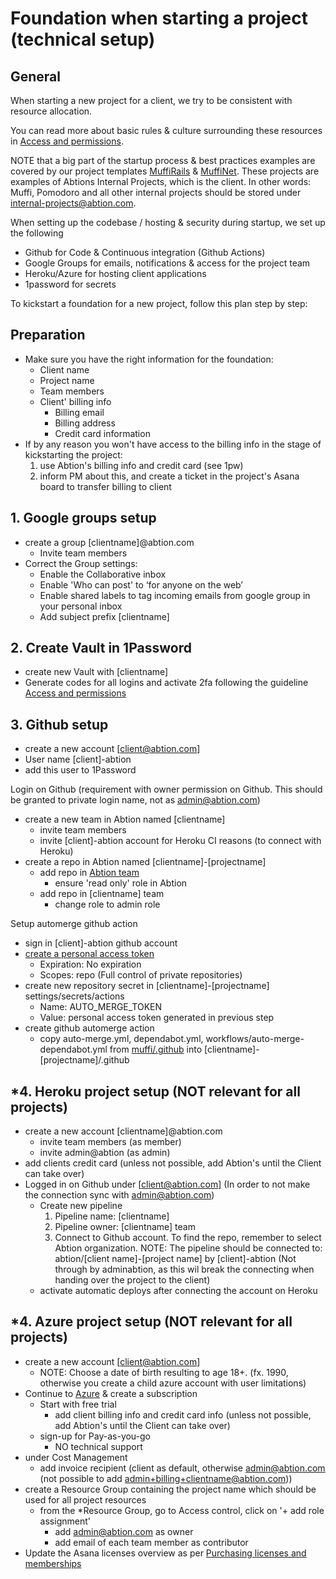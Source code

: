 # Foundation when starting a project (technical setup)

## General

When starting a new project for a client, we try to be consistent with resource allocation.

You can read more about basic rules & culture surrounding these resources in [Access and permissions](https://inside.abtion.com/tools_and_services/access_and_permissions).

NOTE that a big part of the startup process & best practices examples are covered by our project templates [MuffiRails](https://github.com/abtion/muffi) &  [MuffiNet](https://github.com/abtion/muffi.net). These projects are examples of Abtions Internal Projects, which is the client. 
In other words: Muffi, Pomodoro and all other internal projects should be stored under internal-projects@abtion.com. 

When setting up the codebase / hosting & security during startup, we set up the following
  - Github for Code & Continuous integration (Github Actions)
  - Google Groups for emails, notifications & access for the project team
  - Heroku/Azure for hosting client applications
  - 1password for secrets

To kickstart a foundation for a new project, follow this plan step by step: 
## Preparation
- Make sure you have the right information for the foundation: 
  - Client name
  - Project name
  - Team members
  - Client' billing info
    -  Billing email
    -  Billing address
    -  Credit card information
- If by any reason you won't have access to the billing info in the stage of kickstarting the project:
    1. use Abtion's billing info and credit card (see 1pw)
    2. inform PM about this, and create a ticket in the project's Asana board to transfer billing to client
   

## 1. Google groups setup 
- create a group [clientname]@abtion.com
  - Invite team members
- Correct the Group settings:
  - Enable the Collaborative inbox
  - Enable 'Who can post' to ‘for anyone on the web’
  - Enable shared labels to tag incoming emails from google group in your personal inbox
  - Add subject prefix [clientname]
  
## 2. Create Vault in 1Password
- create new Vault with [clientname]
- Generate codes for all logins and activate 2fa following the guideline [Access and permissions](https://inside.abtion.com/tools_and_services/access_and_permissions)
  
## 3. Github setup
- create a new account [client@abtion.com]
- User name [client]-abtion
- add this user to 1Password
  
Login on Github (requirement with owner permission on Github. This should be granted to private login name, not as admin@abtion.com)
- create a new team in Abtion named [clientname]
  - invite team members
  - invite [client]-abtion account for Heroku CI reasons (to connect with Heroku)
- create a repo in Abtion named [clientname]-[projectname]
  - add repo in [Abtion team](https://github.com/orgs/abtion/teams/abtion/repositories)
    - ensure 'read only' role in Abtion
  - add repo in [clientname] team
    - change role to admin role

Setup automerge github action
  - sign in [client]-abtion github account
  - [create a personal access token](https://docs.github.com/en/authentication/keeping-your-account-and-data-secure/creating-a-personal-access-token)
    - Expiration: No expiration
    - Scopes: repo (Full control of private repositories)
  - create new repository secret in [clientname]-[projectname] settings/secrets/actions 
    - Name: AUTO_MERGE_TOKEN
    - Value: personal access token generated in previous step
  - create github automerge action
    - copy auto-merge.yml, dependabot.yml, workflows/auto-merge-dependabot.yml from [muffi/.github](https://github.com/abtion/muffi/tree/main/.github) into [clientname]-[projectname]/.github

## *4. Heroku project setup (NOT relevant for all projects)
- create a new account [clientname]@abtion.com
  - invite team members (as member)
  - invite admin@abtion (as admin)
- add clients credit card (unless not possible, add Abtion's until the Client can take over)
- Logged in on Github under [client@abtion.com] (In order to not make the connection sync with admin@abtion.com)
  - Create new pipeline
    1. Pipeline name: [clientname] 
    2. Pipeline owner: [clientname] team
    3. Connect to Github account. To find the repo, remember to select Abtion organization.
       NOTE: The pipeline should be connected to: abtion/[client name]-[project name] by [client]-abtion
       (Not through by adminabtion, as this wil break the connecting when handing over the project to the client)
  - activate automatic deploys after connecting the account on Heroku

## *4. Azure project setup (NOT relevant for all projects)
- create a new account [client@abtion.com]
  - NOTE: Choose a date of birth resulting to age 18+. (fx. 1990, otherwise you create a child azure account with user limitations)
- Continue to [Azure](https://portal.azure.com) & create a subscription 
  - Start with free trial 
    - add client billing info and credit card info (unless not possible, add Abtion's until the Client can take over)
  - sign-up for Pay-as-you-go
    - NO technical support
- under Cost Management 
  - add invoice recipient (client as default, otherwise admin@abtion.com (not possible to add admin+billing+clientname@abtion.com))
- create a Resource Group containing the project name which should be used for all project resources
  - from the *Resource Group, go to Access control, click on '+ add role assignment'
    - add admin@abtion.com as owner
    - add email of each team member as contributor
- Update the Asana licenses overview as per [Purchasing licenses and memberships](https://inside.abtion.com/tools_and_services/purchasing_licenses_and_memberships) 
